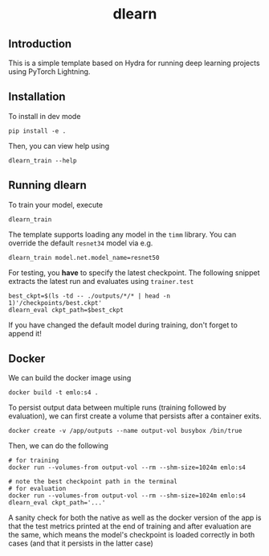 <div align="center">

# dlearn

</div>


## Introduction

This is a simple template based on Hydra for running deep learning projects using PyTorch Lightning.


## Installation


To install in dev mode

```
pip install -e .
```

Then, you can view help using

```
dlearn_train --help
```


## Running dlearn

To train your model, execute
```
dlearn_train
```

The template supports loading any model in the `timm` library. You can override the default `resnet34` model via e.g.

```
dlearn_train model.net.model_name=resnet50
```
For testing, you **have** to specify the latest checkpoint. The following snippet extracts the latest run and evaluates using `trainer.test`


```
best_ckpt=$(ls -td -- ./outputs/*/* | head -n 1)'/checkpoints/best.ckpt'
dlearn_eval ckpt_path=$best_ckpt
```

If you have changed the default model during training, don't forget to append it!

## Docker

We can build the docker image using 

```
docker build -t emlo:s4 .
```

To persist output data between multiple runs (training followed by evaluation), we can first create a volume that persists after a container exits.

```
docker create -v /app/outputs --name output-vol busybox /bin/true
```

Then, we can do the following

```
# for training
docker run --volumes-from output-vol --rm --shm-size=1024m emlo:s4

# note the best checkpoint path in the terminal
# for evaluation
docker run --volumes-from output-vol --rm --shm-size=1024m emlo:s4 dlearn_eval ckpt_path='...'
```

A sanity check for both the native as well as the docker version of the app is that the test metrics printed at the end of training and after evaluation are the same, which means the model's checkpoint is loaded correctly in both cases (and that it persists in the latter case)